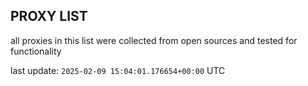 ## PROXY LIST

all proxies in this list were collected from open sources and tested for functionality

last update: `2025-02-09 15:04:01.176654+00:00` UTC